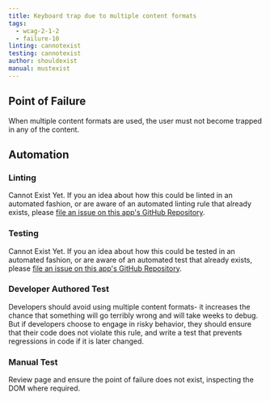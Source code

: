 ```yaml
---
title: Keyboard trap due to multiple content formats
tags: 
  - wcag-2-1-2
  - failure-10
linting: cannotexist
testing: cannotexist
author: shouldexist
manual: mustexist
---
```


## Point of Failure

When multiple content formats are used, the user must not become trapped in any of the content.

## Automation

### Linting

Cannot Exist Yet. If you an idea about how this could be linted in an automated fashion, or are aware of an automated linting rule that already exists, please [file an issue on this app's GitHub Repository](https://github.com/MelSumner/a11y-automation/issues).

### Testing

Cannot Exist Yet. If you an idea about how this could be tested in an automated fashion, or are aware of an automated test that already exists, please [file an issue on this app's GitHub Repository](https://github.com/MelSumner/a11y-automation/issues).

### Developer Authored Test

Developers should avoid using multiple content formats- it increases the chance that something will go terribly wrong and will take weeks to debug. But if developers choose to engage in risky behavior, they should ensure that their code does not violate this rule, and write a test that prevents regressions in code if it is later changed.

### Manual Test

Review page and ensure the point of failure does not exist, inspecting the DOM where required.

